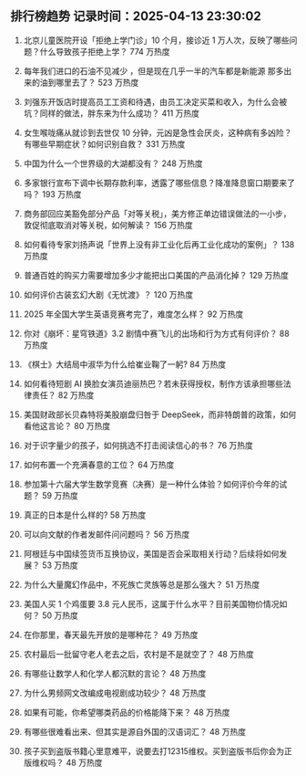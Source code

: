 
## 排行榜趋势 记录时间：2025-04-13 23:30:02
  
  1. 北京儿童医院开设「拒绝上学门诊」10 个月，接诊近 1 万人次，反映了哪些问题？什么导致孩子拒绝上学？ 774 万热度
    
  2. 每年我们进口的石油不见减少 ，但是现在几乎一半的汽车都是新能源 那多出来的油到哪里去了？ 523 万热度
    
  3. 刘强东开饭店时提高员工工资和待遇，由员工决定买菜和收入，为什么会被坑？同样的做法，胖东来为什么成功？ 411 万热度
    
  4. 女生喉咙痛从就诊到去世仅 10 分钟，元凶是急性会厌炎，这种病有多凶险？有哪些早期症状？如何识别自救？ 331 万热度
    
  5. 中国为什么一个世界级的大湖都没有？ 248 万热度
    
  6. 多家银行宣布下调中长期存款利率，透露了哪些信息？降准降息窗口期要来了吗？ 193 万热度
    
  7. 商务部回应美豁免部分产品「对等关税」，美方修正单边错误做法的一小步，敦促彻底取消对等关税，如何解读？ 156 万热度
    
  8. 如何看待专家刘扬声说「世界上没有非工业化后再工业化成功的案例」？ 138 万热度
    
  9. 普通百姓的购买力需要增加多少才能把出口美国的产品消化掉？ 129 万热度
    
  10. 如何评价古装玄幻大剧《无忧渡》？ 120 万热度
    
  11. 2025 年全国大学生英语竞赛考完了，难度怎么样？ 92 万热度
    
  12. 你对《崩坏：星穹铁道》3.2 剧情中赛飞儿的出场和行为方式有何评价？ 88 万热度
    
  13. 《棋士》大结局中淑华为什么给崔业鞠了一躬? 84 万热度
    
  14. 如何看待短剧 AI 换脸女演员迪丽热巴？若未获得授权，制作方该承担哪些法律责任？ 82 万热度
    
  15. 美国财政部长贝森特将美股崩盘归咎于 DeepSeek，而非特朗普的政策，如何看他这言论？ 80 万热度
    
  16. 对于识字量少的孩子，如何挑选不打击阅读信心的书？ 76 万热度
    
  17. 如何布置一个充满春意的工位？ 64 万热度
    
  18. 参加第十六届大学生数学竞赛（决赛）是一种什么体验？如何评价今年的试题？ 59 万热度
    
  19. 真正的日本是什么样的? 58 万热度
    
  20. 可以向文献的作者发邮件问问题吗？ 56 万热度
    
  21. 阿根廷与中国续签货币互换协议，美国是否会采取相关行动？后续将如何发展？ 53 万热度
    
  22. 为什么大量魔幻作品中，不死族亡灵族等总是那么强大？ 51 万热度
    
  23. 美国人买 1 个鸡蛋要 3.8 元人民币，这属于什么水平？目前美国物价情况如何？ 50 万热度
    
  24. 在你那里，春天最先开放的是哪种花？ 49 万热度
    
  25. 农村最后一批留守老人老去之后，农村是不是就空了？ 48 万热度
    
  26. 有哪些让数学人和化学人都沉默的言论？ 48 万热度
    
  27. 为什么男频网文改编成电视剧成功较少？ 48 万热度
    
  28. 如果有可能，你希望哪类药品的价格能降下来？ 48 万热度
    
  29. 有哪些很难看出来、但其实是源自外国的汉语词汇？ 48 万热度
    
  30. 孩子买到盗版书籍心里意难平，说要去打12315维权。买到盗版书后你会为正版维权吗？ 48 万热度
    